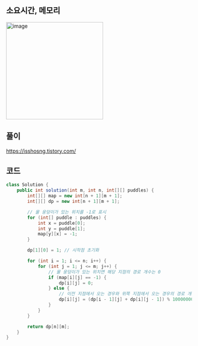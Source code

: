 ## 소요시간, 메모리
<img width="263" alt="image" src="https://github.com/Morning-Algorithm-Study-2023/Algorithm/assets/96964263/7d9b1d8a-102c-4df5-8b33-36367c7426e7">


## 풀이
https://isshosng.tistory.com/

## 코드


```java
class Solution {
    public int solution(int m, int n, int[][] puddles) {
        int[][] map = new int[n + 1][m + 1];
        int[][] dp = new int[n + 1][m + 1];

        // 물 웅덩이가 있는 위치를 -1로 표시
        for (int[] puddle : puddles) {
            int x = puddle[0];
            int y = puddle[1];
            map[y][x] = -1;
        }

        dp[1][0] = 1; // 시작점 초기화

        for (int i = 1; i <= n; i++) {
            for (int j = 1; j <= m; j++) {
                // 물 웅덩이가 있는 위치면 해당 지점의 경로 개수는 0
                if (map[i][j] == -1) {
                    dp[i][j] = 0;
                } else {
                    // 이전 지점에서 오는 경우와 위쪽 지점에서 오는 경우의 경로 개수를 더함
                    dp[i][j] = (dp[i - 1][j] + dp[i][j - 1]) % 1000000007;
                }
            }
        }

        return dp[n][m];
    }
}

```
